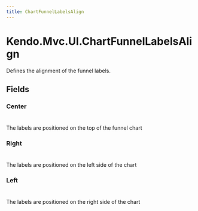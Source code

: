 ```yaml
---
title: ChartFunnelLabelsAlign
---
```


# Kendo.Mvc.UI.ChartFunnelLabelsAlign
Defines the alignment of the funnel labels.


## Fields


### Center
#
The labels are positioned on the top of the funnel chart

### Right
#
The labels are positioned on the left side of the chart

### Left
#
The labels are positioned on the right side of the chart




